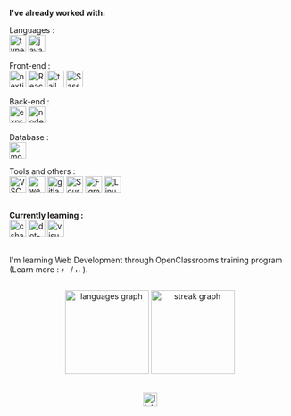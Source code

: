 <div align="left">
 
  **I've already worked with:**
  
  Languages :
  <br>
  <img src="https://skillicons.dev/icons?i=ts" height="30" alt="typescript logo" title="Typescript"  />
  <img src="https://skillicons.dev/icons?i=js" height="30" alt="javascript logo" title="Javascript"  />
  
  Front-end :
  <br>
  <img src="https://skillicons.dev/icons?i=nextjs" height="30" alt="nextjs logo" title="Nextjs"  />
  <img src="https://skillicons.dev/icons?i=react" height="30" alt="React logo" title="React"  />
  <img src="https://skillicons.dev/icons?i=tailwind" height="30" alt="tailwindcss logo" title="Tailwind CSS"  />
  <img src="https://skillicons.dev/icons?i=sass" height="30" alt="Sass logo" title="SASS"  />

  Back-end :
  <br>
  <img src="https://skillicons.dev/icons?i=express" height="30" alt="express logo" title="Express"  />
  <img src="https://skillicons.dev/icons?i=nodejs" height="30" alt="nodejs logo" title="NodeJS"  />

  Database :
  <br>
  <img src="https://skillicons.dev/icons?i=mongodb" height="30" alt="mongodb logo" title="MongoDB"  />

  Tools and others :
  <br>
  <img src="https://cdn.jsdelivr.net/gh/devicons/devicon/icons/vscode/vscode-original.svg" height="30" alt="VSCode logo" title="VS Code"  />
  <img src="https://cdn.jsdelivr.net/gh/devicons/devicon/icons/webstorm/webstorm-original.svg" height="30" alt="webstorm logo" title="Webstorm"  />
  <img src="https://skillicons.dev/icons?i=gitlab" height="30" alt="gitlab logo" title="GitLab"  />
  <img src="https://cdn.worldvectorlogo.com/logos/sourcetree-1.svg" height="30" alt="SourceTree logo" title="SourceTree"  />
  <img src="https://skillicons.dev/icons?i=figma" height="30" alt="Figma logo" title="Figma"  />
  <img src="https://cdn.jsdelivr.net/gh/devicons/devicon/icons/linux/linux-original.svg" height="30" alt="Linux logo" title="Linux"  />

</div>

##

<div align="left">
  
  **Currently learning :**
  <br>
  <img src="https://skillicons.dev/icons?i=cs" height="30" alt="csharp logo" title="C#"  />
  <img src="https://skillicons.dev/icons?i=dotnet" height="30" alt="dot-net logo" title=".NET"  />
  <img src="https://skillicons.dev/icons?i=visualstudio" height="30" alt="visualstudio logo" title="Visual Studio" />
</div>

##

<p align="left">I'm learning Web Development through OpenClassrooms training program (Learn more : <a href="https://openclassrooms.com/fr/paths/899-developpeur-web"><img src="https://flagicons.lipis.dev/flags/4x3/fr.svg" height="10" alt="french flag" title="french flag"/><img width="3"/></a> / <a href="https://openclassrooms.com/en/paths/903-web-developer"><img src="https://flagicons.lipis.dev/flags/4x3/gb.svg" height="10" alt="uk flag" title="uk flag"/><img width="3"/></a>).</p>

##
###

<div align="center">
  <img src="https://github-readme-stats.vercel.app/api/top-langs?username=thmsrzk&locale=en&hide_title=false&layout=compact&card_width=320&langs_count=5&theme=dracula&hide_border=false&order=2" height="150" alt="languages graph" title="languages graph"  />
  <img src="https://streak-stats.demolab.com?user=thmsrzk&locale=en&mode=daily&theme=dracula&hide_border=false&border_radius=5&order=3" height="150" alt="streak graph" title="streak graph"  />
</div>

###
##
<div align="center">
  <a href="https://linkedin.com/in/thomas-rzk" target="_blank">
    <img src="https://upload.wikimedia.org/wikipedia/commons/8/81/LinkedIn_icon.svg" height="25" alt="linkedin logo" title="linkedin logo"/>
  </a>
</div>
